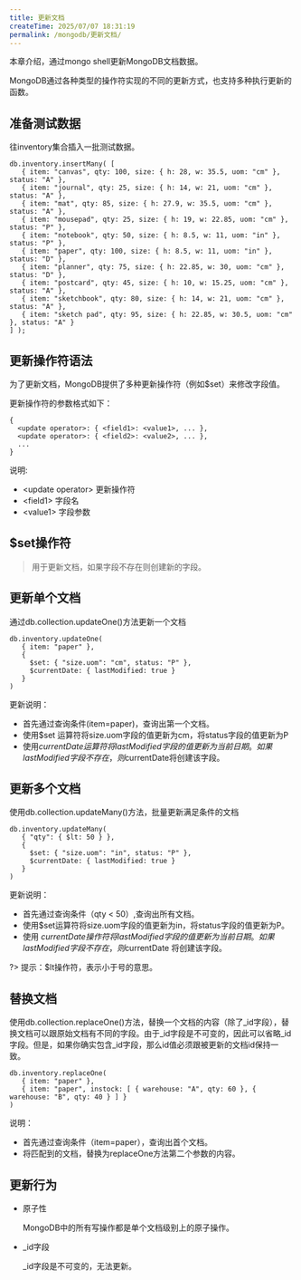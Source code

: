```yaml
---
title: 更新文档
createTime: 2025/07/07 18:31:19
permalink: /mongodb/更新文档/
---
```

本章介绍，通过mongo shell更新MongoDB文档数据。

MongoDB通过各种类型的操作符实现的不同的更新方式，也支持多种执行更新的函数。

## 准备测试数据

往inventory集合插入一批测试数据。
```shell
db.inventory.insertMany( [
   { item: "canvas", qty: 100, size: { h: 28, w: 35.5, uom: "cm" }, status: "A" },
   { item: "journal", qty: 25, size: { h: 14, w: 21, uom: "cm" }, status: "A" },
   { item: "mat", qty: 85, size: { h: 27.9, w: 35.5, uom: "cm" }, status: "A" },
   { item: "mousepad", qty: 25, size: { h: 19, w: 22.85, uom: "cm" }, status: "P" },
   { item: "notebook", qty: 50, size: { h: 8.5, w: 11, uom: "in" }, status: "P" },
   { item: "paper", qty: 100, size: { h: 8.5, w: 11, uom: "in" }, status: "D" },
   { item: "planner", qty: 75, size: { h: 22.85, w: 30, uom: "cm" }, status: "D" },
   { item: "postcard", qty: 45, size: { h: 10, w: 15.25, uom: "cm" }, status: "A" },
   { item: "sketchbook", qty: 80, size: { h: 14, w: 21, uom: "cm" }, status: "A" },
   { item: "sketch pad", qty: 95, size: { h: 22.85, w: 30.5, uom: "cm" }, status: "A" }
] );
```

## 更新操作符语法

为了更新文档，MongoDB提供了多种更新操作符（例如$set）来修改字段值。

更新操作符的参数格式如下：
```shell
{
  <update operator>: { <field1>: <value1>, ... },
  <update operator>: { <field2>: <value2>, ... },
  ...
}
```
说明:


- \<update operator> 更新操作符
- \<field1> 字段名
- \<value1> 字段参数


## $set操作符

> 用于更新文档，如果字段不存在则创建新的字段。

## 更新单个文档

通过db.collection.updateOne()方法更新一个文档
```shell
db.inventory.updateOne(
   { item: "paper" },
   {
     $set: { "size.uom": "cm", status: "P" },
     $currentDate: { lastModified: true }
   }
)
```
更新说明：

- 首先通过查询条件(item=paper)，查询出第一个文档。
- 使用$set 运算符将size.uom字段的值更新为cm，将status字段的值更新为P
- 使用$currentDate运算符将lastModified字段的值更新为当前日期。 如果lastModified字段不存在，则$currentDate将创建该字段。


## 更新多个文档

使用db.collection.updateMany()方法，批量更新满足条件的文档
```shell
db.inventory.updateMany(
   { "qty": { $lt: 50 } },
   {
     $set: { "size.uom": "in", status: "P" },
     $currentDate: { lastModified: true }
   }
)
```
更新说明：

- 首先通过查询条件（qty < 50）,查询出所有文档。
- 使用$set运算符将size.uom字段的值更新为in，将status字段的值更新为P。
- 使用 $currentDate 操作符将lastModified字段的值更新为当前日期。如果lastModified字段不存在，则$currentDate 将创建该字段。

?> 提示：$lt操作符，表示小于号的意思。

## 替换文档

使用db.collection.replaceOne()方法，替换一个文档的内容（除了_id字段），替换文档可以跟原始文档有不同的字段。由于_id字段是不可变的，因此可以省略_id字段。但是，如果你确实包含_id字段，那么id值必须跟被更新的文档id保持一致。
```shell
db.inventory.replaceOne(
   { item: "paper" },
   { item: "paper", instock: [ { warehouse: "A", qty: 60 }, { warehouse: "B", qty: 40 } ] }
)
```
说明：

- 首先通过查询条件（item=paper），查询出首个文档。
- 将匹配到的文档，替换为replaceOne方法第二个参数的内容。


## 更新行为
- 原子性

    MongoDB中的所有写操作都是单个文档级别上的原子操作。

- _id字段

    _id字段是不可变的，无法更新。